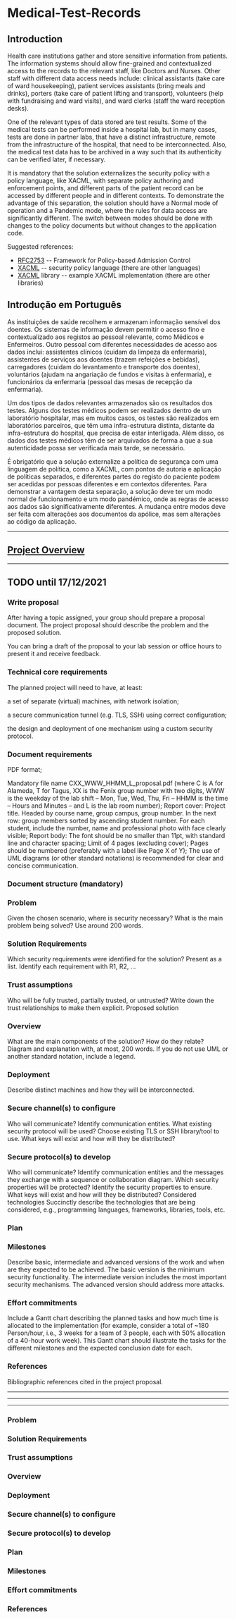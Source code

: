 # Medical-Test-Records

## Introduction

Health care institutions gather and store sensitive information from patients. The information systems should allow fine-grained and contextualized access to the records to the relevant staff, like Doctors and Nurses. Other staff with different data access needs include: clinical assistants (take care of ward housekeeping), patient services assistants (bring meals and drinks), porters (take care of patient lifting and transport), volunteers (help with fundraising and ward visits), and ward clerks (staff the ward reception desks).

One of the relevant types of data stored are test results. Some of the medical tests can be performed inside a hospital lab, but in many cases, tests are done in partner labs, that have a distinct infrastructure, remote from the infrastructure of the hospital, that need to be interconnected. Also, the medical test data has to be archived in a way such that its authenticity can be verified later, if necessary.

It is mandatory that the solution externalizes the security policy with a policy language, like XACML, with separate policy authoring and enforcement points, and different parts of the patient record can be accessed by different people and in different contexts.
To demonstrate the advantage of this separation, the solution should have a Normal mode of operation and a Pandemic mode, where the rules for data access are significantly different. The switch between modes should be done with changes to the policy documents but without changes to the application code.

Suggested references:

- [RFC2753](https://datatracker.ietf.org/doc/html/rfc2753) -- Framework for Policy-based Admission Control
- [XACML](https://www.oasis-open.org/committees/tc_home.php?wg_abbrev=xacml#other) -- security policy language (there are other languages)
- [XACML](https://github.com/wso2/balana) library -- example XACML implementation (there are other libraries)


## Introdução em Português

As instituições de saúde recolhem e armazenam informação sensível dos doentes. Os sistemas de informação devem permitir o acesso fino e contextualizado aos registos ao pessoal relevante, como Médicos e Enfermeiros. Outro pessoal com diferentes necessidades de acesso aos dados inclui: assistentes clínicos (cuidam da limpeza da enfermaria), assistentes de serviços aos doentes (trazem refeições e bebidas), carregadores (cuidam do levantamento e transporte dos doentes), voluntários (ajudam na angariação de fundos e visitas à enfermaria), e funcionários da enfermaria (pessoal das mesas de recepção da enfermaria).

Um dos tipos de dados relevantes armazenados são os resultados dos testes. Alguns dos testes médicos podem ser realizados dentro de um laboratório hospitalar, mas em muitos casos, os testes são realizados em laboratórios parceiros, que têm uma infra-estrutura distinta, distante da infra-estrutura do hospital, que precisa de estar interligada. Além disso, os dados dos testes médicos têm de ser arquivados de forma a que a sua autenticidade possa ser verificada mais tarde, se necessário.

É obrigatório que a solução externalize a política de segurança com uma linguagem de política, como a XACML, com pontos de autoria e aplicação de políticas separados, e diferentes partes do registo do paciente podem ser acedidas por pessoas diferentes e em contextos diferentes. Para demonstrar a vantagem desta separação, a solução deve ter um modo normal de funcionamento e um modo pandémico, onde as regras de acesso aos dados são significativamente diferentes. A mudança entre modos deve ser feita com alterações aos documentos da apólice, mas sem alterações ao código da aplicação.

---

## [Project Overview](https://github.com/tecnico-sec/Project-Overview-2022_1)

---

## TODO until 17/12/2021

### Write proposal

After having a topic assigned, your group should prepare a proposal document. The project proposal should describe the problem and the proposed solution.

You can bring a draft of the proposal to your lab session or office hours to present it and receive feedback.

### Technical core requirements

The planned project will need to have, at least:

a set of separate (virtual) machines, with network isolation;

a secure communication tunnel (e.g. TLS, SSH) using correct configuration;

the design and deployment of one mechanism using a custom security protocol.

### Document requirements

PDF format;

Mandatory file name CXX_WWW_HHMM_L_proposal.pdf (where C is A for Alameda, T for Tagus, XX is the Fenix group number with two digits, WWW is the weekday of the lab shift – Mon, Tue, Wed, Thu, Fri – HHMM is the time – Hours and Minutes – and L is the lab room number);
Report cover: Project title. Headed by course name, group campus, group number. In the next row: group members sorted by ascending student number. For each student, include the number, name and professional photo with face clearly visible;
Report body: The font should be no smaller than 11pt, with standard line and character spacing;
Limit of 4 pages (excluding cover);
Pages should be numbered (preferably with a label like Page X of Y);
The use of UML diagrams (or other standard notations) is recommended for clear and concise communication.

### Document structure (mandatory)

### Problem

Given the chosen scenario, where is security necessary?
What is the main problem being solved?
Use around 200 words.

### Solution Requirements

Which security requirements were identified for the solution?
Present as a list. Identify each requirement with R1, R2, ...

### Trust assumptions

Who will be fully trusted, partially trusted, or untrusted?
Write down the trust relationships to make them explicit.
Proposed solution

### Overview

What are the main components of the solution? How do they relate?
Diagram and explanation with, at most, 200 words.
If you do not use UML or another standard notation, include a legend.

### Deployment

Describe distinct machines and how they will be interconnected.

### Secure channel(s) to configure

Who will communicate?
Identify communication entities.
What existing security protocol will be used?
Choose existing TLS or SSH library/tool to use.
What keys will exist and how will they be distributed?

### Secure protocol(s) to develop

Who will communicate?
Identify communication entities and the messages they exchange with a sequence or collaboration diagram.
Which security properties will be protected?
Identify the security properties to ensure.
What keys will exist and how will they be distributed?
Considered technologies
Succinctly describe the technologies that are being considered, e.g., programming languages, frameworks, libraries, tools, etc.

### Plan

### Milestones

Describe basic, intermediate and advanced versions of the work and when are they expected to be achieved.
The basic version is the minimum security functionality.
The intermediate version includes the most important security mechanisms.
The advanced version should address more attacks.

### Effort commitments

Include a Gantt chart describing the planned tasks and how much time is allocated to the implementation
(for example, consider a total of ~180 Person/hour, i.e., 3 weeks for a team of 3 people, each with 50% allocation of a 40-hour work week).
This Gantt chart should illustrate the tasks for the different milestones and the expected conclusion date for each.

### References

Bibliographic references cited in the project proposal.

---
---
---

### Problem

### Solution Requirements

### Trust assumptions

### Overview

### Deployment

### Secure channel(s) to configure

### Secure protocol(s) to develop

### Plan

### Milestones

### Effort commitments

### References
